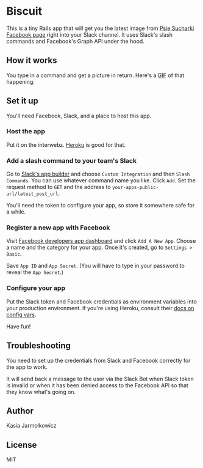 # Biscuit

This is a tiny Rails app that will get you the latest image from
[Psie Sucharki Facebook page](https://www.facebook.com/psiesucharki/) right into
your Slack channel. It uses Slack's slash commands and Facebook's Graph API under
the hood.

## How it works

You type in a command and get a picture in return. Here's a
[GIF](http://imgur.com/4Y5ti6g) of that happening.

## Set it up

You'll need Facebook, Slack, and a place to host this app.

### Host the app

Put it on the interwebz.
[Heroku](https://devcenter.heroku.com/articles/getting-started-with-ruby#introduction)
is good for that.

### Add a slash command to your team's Slack

Go to [Slack's app builder](https://slack.com/apps/build) and choose `Custom
Integration` and then `Slash Commands`. You can use whatever command name you
like. Click `Add`. Set the request method to `GET` and the address to
`your-apps-public-url/latest_post_url`.

You'll need the token to configure your app, so store it somewhere safe for
a while.

### Register a new app with Facebook

Visit [Facebook developers app dashboard](https://developers.facebook.com/apps/)
and click `Add A New App`. Choose a name and the category for your app. Once
it's created, go to `Settings > Basic`.

Save `App ID` and `App Secret`. (You will have to type in your password to
reveal the `App Secret`.)

### Configure your app

Put the Slack token and Facebook credentials as environment variables into
your production environment. If you're using Heroku, consult their
[docs on config vars](https://devcenter.heroku.com/articles/config-vars).

Have fun!

## Troubleshooting

You need to set up the credentials from Slack and Facebook correctly for the
app to work.

It will send back a message to the user via the Slack Bot when Slack token is
invalid or when it has been denied access to the Facebook API so that they know
what's going on.

## Author

Kasia Jarmołkowicz

## License

MIT
